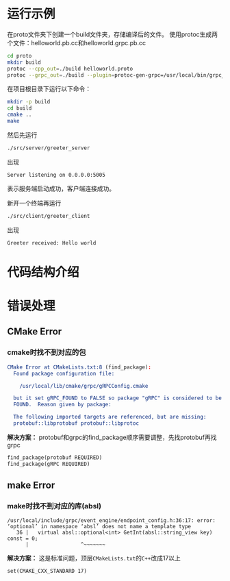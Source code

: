 # 运行示例

在proto文件夹下创建一个build文件夹，存储编译后的文件。
使用protoc生成两个文件：helloworld.pb.cc和helloworld.grpc.pb.cc
```bash
cd proto
mkdir build
protoc --cpp_out=./build helloworld.proto
protoc --grpc_out=./build --plugin=protoc-gen-grpc=/usr/local/bin/grpc_cpp_plugin helloworld.proto
```

在项目根目录下运行以下命令：
```bash
mkdir -p build
cd build
cmake ..
make
```

然后先运行
```bash
./src/server/greeter_server 
```
出现
```text
Server listening on 0.0.0.0:5005
```
表示服务端启动成功，客户端连接成功。

新开一个终端再运行
```bash
./src/client/greeter_client
```
出现
```text
Greeter received: Hello world
```

# 代码结构介绍


# 错误处理

## CMake Error

### cmake时找不到对应的包
```CMake
CMake Error at CMakeLists.txt:8 (find_package):
  Found package configuration file:

    /usr/local/lib/cmake/grpc/gRPCConfig.cmake

  but it set gRPC_FOUND to FALSE so package "gRPC" is considered to be NOT
  FOUND.  Reason given by package:

  The following imported targets are referenced, but are missing:
  protobuf::libprotobuf protobuf::libprotoc
```

**解决方案：**
protobuf和grpc的find_package顺序需要调整，先找protobuf再找grpc
```CMakeLists.txt
find_package(protobuf REQUIRED)
find_package(gRPC REQUIRED)
```

## make Error
### make时找不到对应的库(absl)
```make
/usr/local/include/grpc/event_engine/endpoint_config.h:36:17: error: ‘optional’ in namespace ‘absl’ does not name a template type
   36 |   virtual absl::optional<int> GetInt(absl::string_view key) const = 0;
      |                 ^~~~~~~~
```

**解决方案：**
这是标准问题，顶层`CMakeLists.txt`的`C++`改成17以上
```CMakeLists.txt
set(CMAKE_CXX_STANDARD 17)
```